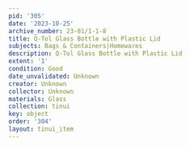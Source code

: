 ```yaml
---
pid: '305'
date: '2023-10-25'
archive_number: 23-01/1-1-8
title: Q-Tol Glass Bottle with Plastic Lid
subjects: Bags & Containers|Homewares
description: Q-Tol Glass Bottle with Plastic Lid
extent: '1'
condition: Good
date_unvalidated: Unknown
creator: Unknown
collector: Unknown
materials: Glass
collection: tinui
key: object
order: '304'
layout: tinui_item
---
```

